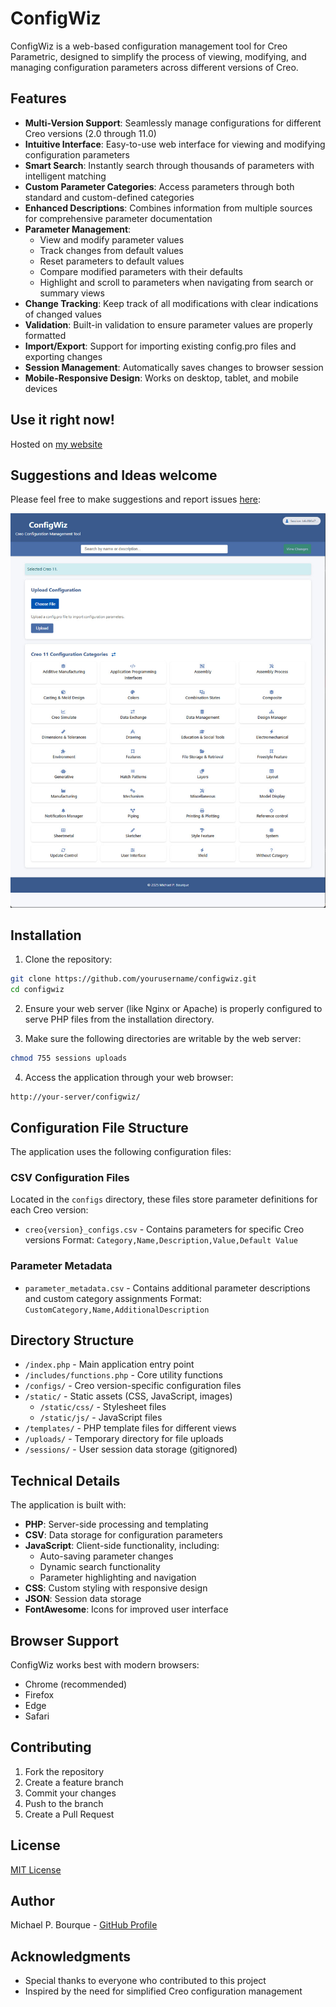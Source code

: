 # ConfigWiz

ConfigWiz is a web-based configuration management tool for Creo Parametric, designed to simplify the process of viewing, modifying, and managing configuration parameters across different versions of Creo.

## Features

- **Multi-Version Support**: Seamlessly manage configurations for different Creo versions (2.0 through 11.0)
- **Intuitive Interface**: Easy-to-use web interface for viewing and modifying configuration parameters
- **Smart Search**: Instantly search through thousands of parameters with intelligent matching
- **Custom Parameter Categories**: Access parameters through both standard and custom-defined categories
- **Enhanced Descriptions**: Combines information from multiple sources for comprehensive parameter documentation
- **Parameter Management**:
  - View and modify parameter values
  - Track changes from default values
  - Reset parameters to default values
  - Compare modified parameters with their defaults
  - Highlight and scroll to parameters when navigating from search or summary views
- **Change Tracking**: Keep track of all modifications with clear indications of changed values
- **Validation**: Built-in validation to ensure parameter values are properly formatted
- **Import/Export**: Support for importing existing config.pro files and exporting changes
- **Session Management**: Automatically saves changes to browser session
- **Mobile-Responsive Design**: Works on desktop, tablet, and mobile devices

## Use it right now!
Hosted on [my website](https://ptcuserboston.org/configwiz)

## Suggestions and Ideas welcome
Please feel free to make suggestions and report issues [here](https://github.com/mbourque/configwiz2/issues): 

![ConfigWiz Interface](sample-screen.jpg)

## Installation

1. Clone the repository:
```bash
git clone https://github.com/yourusername/configwiz.git
cd configwiz
```

2. Ensure your web server (like Nginx or Apache) is properly configured to serve PHP files from the installation directory.

3. Make sure the following directories are writable by the web server:
```bash
chmod 755 sessions uploads
```

4. Access the application through your web browser:
```
http://your-server/configwiz/
```

## Configuration File Structure

The application uses the following configuration files:

### CSV Configuration Files
Located in the `configs` directory, these files store parameter definitions for each Creo version:

- `creo{version}_configs.csv` - Contains parameters for specific Creo versions
  Format: `Category,Name,Description,Value,Default Value`

### Parameter Metadata
- `parameter_metadata.csv` - Contains additional parameter descriptions and custom category assignments
  Format: `CustomCategory,Name,AdditionalDescription`

## Directory Structure

- `/index.php` - Main application entry point
- `/includes/functions.php` - Core utility functions
- `/configs/` - Creo version-specific configuration files
- `/static/` - Static assets (CSS, JavaScript, images)
  - `/static/css/` - Stylesheet files
  - `/static/js/` - JavaScript files
- `/templates/` - PHP template files for different views
- `/uploads/` - Temporary directory for file uploads
- `/sessions/` - User session data storage (gitignored)

## Technical Details

The application is built with:
- **PHP**: Server-side processing and templating
- **CSV**: Data storage for configuration parameters
- **JavaScript**: Client-side functionality, including:
  - Auto-saving parameter changes
  - Dynamic search functionality
  - Parameter highlighting and navigation
- **CSS**: Custom styling with responsive design
- **JSON**: Session data storage
- **FontAwesome**: Icons for improved user interface

## Browser Support

ConfigWiz works best with modern browsers:
- Chrome (recommended)
- Firefox
- Edge
- Safari

## Contributing

1. Fork the repository
2. Create a feature branch
3. Commit your changes
4. Push to the branch
5. Create a Pull Request

## License

[MIT License](LICENSE)

## Author

Michael P. Bourque - [GitHub Profile](https://github.com/mbourque)

## Acknowledgments

- Special thanks to everyone who contributed to this project
- Inspired by the need for simplified Creo configuration management 
